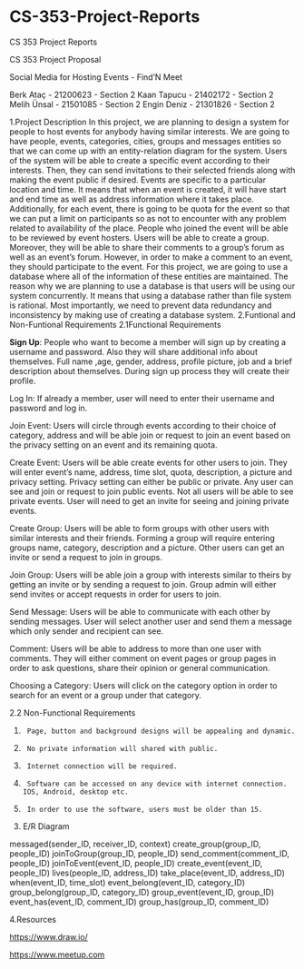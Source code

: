 # CS-353-Project-Reports
CS 353 Project Reports


CS 353 Project Proposal

Social Media for Hosting Events - Find’N Meet

Berk Ataç - 21200623 - Section 2
Kaan Tapucu - 21402172 - Section 2
Melih Ünsal - 21501085 - Section 2
Engin Deniz - 21301826 - Section 2











1.Project Description
In this project, we are planning to design a system for people to host events for anybody having similar interests. We are going to have people, events, categories, cities, groups and messages entities so that we can come up with an entity-relation diagram for the system. Users of the system will be able to create a specific event according to their interests. Then, they can send invitations to their selected friends along with making the event public if desired. Events are specific to a particular location and time. It means that when an event is created, it will have start and end time as well as address information where it takes place.  Additionally, for each event, there is going to be quota for the event so that we can put a limit on participants so as not to encounter with any problem related to availability of the place. People who joined the event will be able to be reviewed by event hosters. Users will be able to create a group. Moreover, they will be able to share their comments to a group’s forum as well as an event’s forum. However, in order to make a comment to an event, they should participate to the event. For this project, we are going to use a database where all of the information of these entities are maintained. The reason why we are planning to use a database is that users will be using our system concurrently. It means that using a database rather than file system is rational. Most importantly, we need to prevent data redundancy and inconsistency by making use of creating a database system.
2.Funtional and Non-Funtional Requirements
2.1Functional Requirements
 
**Sign Up**: People who want to become a member will sign up by creating a username and password. Also they will share additional info about themselves. Full name ,age, gender, address, profile picture, job and a brief description about themselves. During sign up process they will create their profile.
 
Log In: If already a member, user will need to enter their username and password and log in.
 
Join Event: Users will circle through events according to their choice of category, address and will be able join or request to join an event based on the privacy setting on an event and its remaining quota.
 
Create Event: Users will be able create events for other users to join. They will enter event’s name, address, time slot, quota, description, a picture and privacy setting. Privacy setting can either be public or private. Any user can see and join or request to join public events. Not all users will be able to see private events. User will need to get an invite for seeing and joining private events.
 
Create Group: Users will be able to form groups with other users with similar interests and their friends. Forming a group will require entering groups name, category, description and a picture. Other users can get an invite or send a request to join in groups.
 
Join Group: Users will be able join a group with interests similar to theirs by getting an invite or by sending a request to join. Group admin will either send invites or accept requests in order for users to join.
 
Send Message: Users will be able to communicate with each other by sending messages. User will select another user and send them a message which only sender and recipient can see.
 
Comment: Users will be able to address to more than one user with comments. They will either comment on event pages or group pages in order to ask questions, share their opinion or general communication.
 
Choosing a Category: Users will click on the category option in order to search for an event or a group under that category.
 
2.2 Non-Functional Requirements
 
1)  	Page, button and background designs will be appealing and dynamic.
2)  	No private information will shared with public.
3)  	Internet connection will be required.
4)  	Software can be accessed on any device with internet connection. IOS, Android, desktop etc.
5)  	In order to use the software, users must be older than 15.

 
 
 3. E/R Diagram


messaged(sender_ID, receiver_ID, context)
create_group(group_ID, people_ID)
joinToGroup(group_ID, people_ID)
send_comment(comment_ID, people_ID)
joinToEvent(event_ID, people_ID)
create_event(event_ID, people_ID)
lives(people_ID, address_ID)
take_place(event_ID, address_ID)
when(event_ID, time_slot)
event_belong(event_ID, category_ID)
group_belong(group_ID, category_ID)
group_event(event_ID, group_ID)
event_has(event_ID, comment_ID)
group_has(group_ID, comment_ID)

4.Resources

https://www.draw.io/

https://www.meetup.com 

 
 
 
 
 
 
 
 
 


